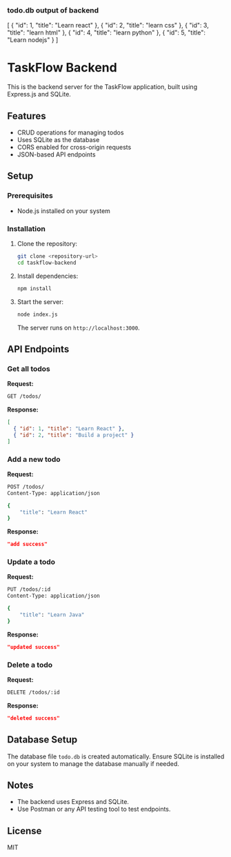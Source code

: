 ### todo.db output of backend
[
  {
    "id": 1,
    "title": "Learn react"
  },
  {
    "id": 2,
    "title": "learn css"
  },
  {
    "id": 3,
    "title": "learn html"
  },
  {
    "id": 4,
    "title": "learn python"
  },
  {
    "id": 5,
    "title": "Learn nodejs"
  }
]

# TaskFlow Backend

This is the backend server for the TaskFlow application, built using Express.js and SQLite.

## Features
- CRUD operations for managing todos
- Uses SQLite as the database
- CORS enabled for cross-origin requests
- JSON-based API endpoints

## Setup

### Prerequisites
- Node.js installed on your system

### Installation
1. Clone the repository:
   ```sh
   git clone <repository-url>
   cd taskflow-backend
   ```
2. Install dependencies:
   ```sh
   npm install
   ```
3. Start the server:
   ```sh
   node index.js
   ```
   The server runs on `http://localhost:3000`.

## API Endpoints

### Get all todos
**Request:**
```sh
GET /todos/
```
**Response:**
```json
[
  { "id": 1, "title": "Learn React" },
  { "id": 2, "title": "Build a project" }
]
```

### Add a new todo
**Request:**
```sh
POST /todos/
Content-Type: application/json

{
    "title": "Learn React"
}
```
**Response:**
```json
"add success"
```

### Update a todo
**Request:**
```sh
PUT /todos/:id
Content-Type: application/json

{
    "title": "Learn Java"
}
```
**Response:**
```json
"updated success"
```

### Delete a todo
**Request:**
```sh
DELETE /todos/:id
```
**Response:**
```json
"deleted success"
```

## Database Setup
The database file `todo.db` is created automatically. Ensure SQLite is installed on your system to manage the database manually if needed.

## Notes
- The backend uses Express and SQLite.
- Use Postman or any API testing tool to test endpoints.

## License
MIT


